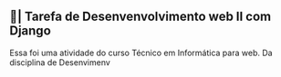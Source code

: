 ## 📑| Tarefa de Desenvenvolvimento web II com Django

  Essa foi uma atividade do curso Técnico em Informática para web. Da disciplina de Desenvimenv
 
